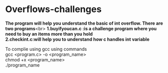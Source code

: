 # Overflows-challenges
 **The program will help you understand the basic of int overflow. There are two programs**<br\>
 **1.buyifyoucan.c :is a challenge program where you need to buy an items more than you hold**<br >
**2.checkint.c:will help you to understand how c handles int variable**<br>
 
 To complie using gcc using commands<br>
 gcc <program.c> -o <program_name><br>
 chmod +x <program_name><br>
 ./program_name<br>

